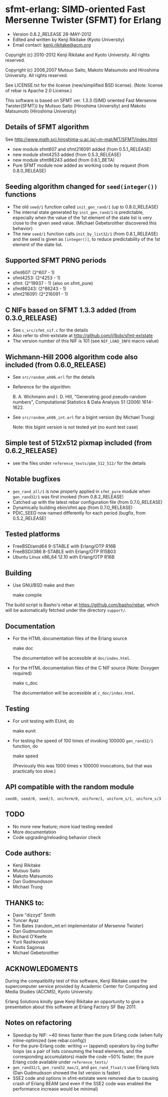 # sfmt-erlang: SIMD-oriented Fast Mersenne Twister (SFMT) for Erlang

* Version 0.8.2\_RELEASE 28-MAY-2012
* Edited and written by Kenji Rikitake (Kyoto University)
* Email contact: <kenji.rikitake@acm.org>

Copyright (c) 2010-2012 Kenji Rikitake and Kyoto University. All rights
reserved.

Copyright (c) 2006,2007 Mutsuo Saito, Makoto Matsumoto and Hiroshima
University. All rights reserved.

See LICENSE.txt for the license (new/simplified BSD license). (Note:
license of rebar is Apache 2.0 License.)

This software is based on SFMT ver. 1.3.3 (SIMD oriented Fast Mersenne
Twister(SFMT)) by Mutsuo Saito (Hiroshima University) and Makoto
Matsumoto (Hiroshima University)

## Details of SFMT algorithm

See <http://www.math.sci.hiroshima-u.ac.jp/~m-mat/MT/SFMT/index.html>

* new module sfmt607 and sfmt216091 added (from 0.5.1\_RELEASE)
* new module sfmt4253 added (from 0.5.3\_RELEASE)
* new module sfmt86243 added (from 0.6.1\_BETA)
* Pure SFMT module now added as working code by request (from 0.8.0\_RELEASE)

## Seeding algorithm changed for `seed(integer())` functions

* The old `seed/1` function called `init_gen_rand/1` (up to 0.8.0\_RELEASE)
* The internal state generated by `init_gen_rand/1` is predictable,
  especially when the value of the 1st element of the state list is
  very close to the given seed value. 
  (Michael Gebetsroither discovered this behavior)
* The new `seed/1` function calls `init_by_list32/1` (from 0.8.1\_RELEASE)
  and the seed is given as `[integer()]`,
  to reduce predictability of the 1st element of the state list.

## Supported SFMT PRNG periods

* sfmt607: (2^607 - 1)
* sfmt4253: (2^4253 - 1)
* sfmt: (2^19937 - 1) (also on sfmt\_pure)
* sfmt86243: (2^86243 - 1)
* sfmt216091: (2^216091 - 1)

## C NIFs based on SFMT 1.3.3 added (from 0.3.0\_RELEASE)

* See `c_src/sfmt_nif.c` for the details
* Also refer to sfmt-extstate at <http://github.com/jj1bdx/sfmt-extstate>
* The version number of this NIF is 101 (see `NIF_LOAD_INFO` macro value)

## Wichmann-Hill 2006 algorithm code also included (from 0.6.0\_RELEASE)

* See `src/random_wh06.erl` for the details
* Reference for the algorithm:

    B. A. Wichmann and I. D. Hill,
    "Generating good pseudo-random numbers",
    Computational Statistics & Data Analysis 51 (2006) 1614-1622.    

* See `src/random_wh06_int.erl` for a bigint version (by Michael Truog)

    Note: this bigint version is not tested yet (no eunit test case)

## Simple test of 512x512 pixmap included (from 0.6.2\_RELEASE)

* see the files under `reference_texts/pbm_512_512/` for the details

## Notable bugfixes

* `gen_rand_all/1` is now properly applied in `sfmt_pure` module when `gen_rand32/1` was first invoked (from 0.8.2\_RELEASE)
* Catched up with the latest rebar configuration file (from 0.7.0\_RELEASE)
* Dynamically building ebin/sfmt.app (from 0.7.0\_RELEASE)
* PDIC\_SEED now named differently for each period (bugfix, from 0.5.2\_RELEASE)

## Tested platforms

* FreeBSD/amd64 9-STABLE with Erlang/OTP R16B
* FreeBSD/i386 8-STABLE with Erlang/OTP R15B03
* Ubuntu Linux x86\_64 12.10 with Erlang/OTP R16B

## Building 

* Use GNU/BSD make and then

    make compile

The build script is Basho's rebar at <https://github.com/basho/rebar>,
which will be automatically fetched under the directory `support/`.

## Documentation

* For the HTML documentation files of the Erlang source 

    make doc

    The documentation will be accessible at `doc/index.html`.

* For the HTML documentation files of the C NIF source (Note: Doxygen required)

    make c_doc

    The documentation will be accessible at `c_doc/index.html`.

## Testing

* For unit testing with EUnit, do

    make eunit

* For testing the speed of 100 times of invoking 100000 `gen_rand32/1` function, do 

    make speed

    (Previously this was 1000 times x 100000 invocations, but that was practically too slow.)

## API compatible with the random module

    seed0, seed/0, seed/3, uniform/0, uniform/1, uniform_s/1, uniform_s/3 

## TODO

* No more new feature; more load testing needed
* More documentation
* Code upgrading/reloading behavior check

## Code authors:

* Kenji Rikitake
* Mutsuo Saito
* Makoto Matsumoto
* Dan Gudmundsson
* Michael Truog

## THANKS to:

* Dave "dizzyd" Smith
* Tuncer Ayaz
* Tim Bates (random\_mt.erl implementator of Mersenne Twister)
* Dan Gudmundsson
* Richard O'Keefe
* Yurii Rashkovskii
* Kostis Sagonas
* Michael Gebetsroither

## ACKNOWLEDGMENTS

During the compatibility test of this software, Kenji Rikitake
used the supercomputer service provided by Academic Center for
Computing and Media Studies (ACCMS), Kyoto University.

Erlang Solutions kindly gave Kenji Rikitake
an opportunity to give a presentation
about this software at Erlang Factory SF Bay 2011.

## Notes on refactoring

* Speedup by NIF: ~40 times faster than the pure Erlang code
  (when fully inline-optimized (see rebar.config))
* For the pure-Erlang code: writing `++` (append) operators by ring buffer loops
  (as a pair of lists consuming the head elements, and the corresponding accumulators)
  made the code ~50% faster; the pure Erlang code available under `reference_texts/`
* `gen_rand32/1`, `gen_rand32_max/2`, and `gen_rand_float/1` use Erlang lists 
  (Dan Gudmudsson showed the list version is faster)
* SSE2 code and options in sfmt-extstate were removed due to causing crash of Erlang BEAM
  (and even if the SSE2 code was enabled the performance increase would be minimal)
